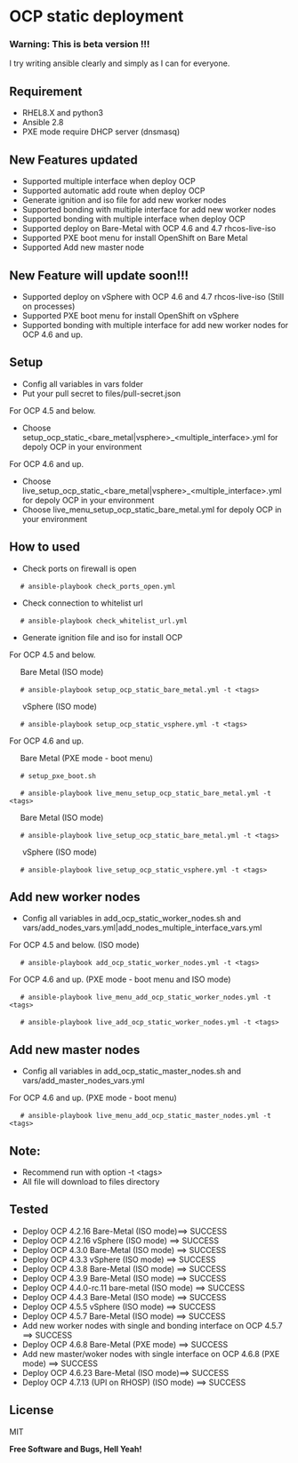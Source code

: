 # OCP static deployment
### Warning: This is beta version !!!  
I try writing ansible clearly and simply as I can for everyone.

## Requirement
- RHEL8.X and python3
- Ansible 2.8
- PXE mode require DHCP server (dnsmasq)

## New Features updated
- Supported multiple interface when deploy OCP
- Supported automatic add route when deploy OCP
- Generate ignition and iso file for add new worker nodes
- Supported bonding with multiple interface for add new worker nodes
- Supported bonding with multiple interface when deploy OCP
- Supported deploy on Bare-Metal with OCP 4.6 and 4.7 rhcos-live-iso
- Supported PXE boot menu for install OpenShift on Bare Metal
- Supported Add new master node 

## New Feature will update soon!!!
- Supported deploy on vSphere with OCP 4.6 and 4.7 rhcos-live-iso (Still on processes)
- Supported PXE boot menu for install OpenShift on vSphere
- Supported bonding with multiple interface for add new worker nodes for OCP 4.6 and up.

## Setup
- Config all variables in vars folder
- Put your pull secret to files/pull-secret.json

For OCP 4.5 and below.
- Choose setup_ocp_static_<bare_metal|vsphere>\_<multiple_interface>.yml for depoly OCP in your environment
<!--- - Change template for bare-metal or VMware in setup_ocp_static.yml at task "Create install-config.yaml file" -->

For OCP 4.6 and up.
- Choose live_setup_ocp_static_<bare_metal|vsphere>\_<multiple_interface>.yml for depoly OCP in your environment
- Choose live_menu_setup_ocp_static_bare_metal.yml for depoly OCP in your environment

## How to used
- Check ports on firewall is open

&nbsp;&nbsp;&nbsp;&nbsp;&nbsp;```# ansible-playbook check_ports_open.yml```

- Check connection to whitelist url

&nbsp;&nbsp;&nbsp;&nbsp;&nbsp;```# ansible-playbook check_whitelist_url.yml```

- Generate ignition file and iso for install OCP

For OCP 4.5 and below.<br/>

&nbsp;&nbsp;&nbsp;&nbsp;&nbsp;Bare Metal (ISO mode)<br/>

&nbsp;&nbsp;&nbsp;&nbsp;&nbsp;```# ansible-playbook setup_ocp_static_bare_metal.yml -t <tags>```

&nbsp;&nbsp;&nbsp;&nbsp;&nbsp; vSphere (ISO mode)<br/>

&nbsp;&nbsp;&nbsp;&nbsp;&nbsp;```# ansible-playbook setup_ocp_static_vsphere.yml -t <tags>```

For OCP 4.6 and up.<br/>

&nbsp;&nbsp;&nbsp;&nbsp;&nbsp;Bare Metal (PXE mode - boot menu)<br/>

&nbsp;&nbsp;&nbsp;&nbsp;&nbsp;```# setup_pxe_boot.sh```

&nbsp;&nbsp;&nbsp;&nbsp;&nbsp;```# ansible-playbook live_menu_setup_ocp_static_bare_metal.yml -t <tags>```

&nbsp;&nbsp;&nbsp;&nbsp;&nbsp;Bare Metal (ISO mode)<br/>

&nbsp;&nbsp;&nbsp;&nbsp;&nbsp;```# ansible-playbook live_setup_ocp_static_bare_metal.yml -t <tags>```

&nbsp;&nbsp;&nbsp;&nbsp;&nbsp; vSphere (ISO mode)<br/>

&nbsp;&nbsp;&nbsp;&nbsp;&nbsp;```# ansible-playbook live_setup_ocp_static_vsphere.yml -t <tags>```

## Add new worker nodes
- Config all variables in add_ocp_static_worker_nodes.sh and vars/add_nodes_vars.yml|add_nodes_multiple_interface_vars.yml

For OCP 4.5 and below. (ISO mode)<br/>

&nbsp;&nbsp;&nbsp;&nbsp;&nbsp;```# ansible-playbook add_ocp_static_worker_nodes.yml -t <tags>```

For OCP 4.6 and up. (PXE mode - boot menu and ISO mode)<br/>

&nbsp;&nbsp;&nbsp;&nbsp;&nbsp;```# ansible-playbook live_menu_add_ocp_static_worker_nodes.yml -t <tags>```

&nbsp;&nbsp;&nbsp;&nbsp;&nbsp;```# ansible-playbook live_add_ocp_static_worker_nodes.yml -t <tags>```

## Add new master nodes
- Config all variables in add_ocp_static_master_nodes.sh and vars/add_master_nodes_vars.yml

For OCP 4.6 and up. (PXE mode - boot menu)<br/>

&nbsp;&nbsp;&nbsp;&nbsp;&nbsp;```# ansible-playbook live_menu_add_ocp_static_master_nodes.yml -t <tags>```


## Note: 
- Recommend run with option -t \<tags\>
- All file will download to files directory

## Tested
- Deploy OCP 4.2.16 Bare-Metal (ISO mode)==> SUCCESS
- Deploy OCP 4.2.16 vSphere (ISO mode)   ==> SUCCESS
- Deploy OCP 4.3.0 Bare-Metal (ISO mode) ==> SUCCESS
- Deploy OCP 4.3.3 vSphere (ISO mode)    ==> SUCCESS
- Deploy OCP 4.3.8 Bare-Metal (ISO mode) ==> SUCCESS
- Deploy OCP 4.3.9 Bare-Metal (ISO mode) ==> SUCCESS
- Deploy OCP 4.4.0-rc.11 bare-metal (ISO mode) ==> SUCCESS
- Deploy OCP 4.4.3 Bare-Metal (ISO mode) ==> SUCCESS
- Deploy OCP 4.5.5 vSphere (ISO mode)    ==> SUCCESS
- Deploy OCP 4.5.7 Bare-Metal (ISO mode) ==> SUCCESS
- Add new worker nodes with single and bonding interface on OCP 4.5.7 ==> SUCCESS
- Deploy OCP 4.6.8 Bare-Metal (PXE mode) ==> SUCCESS
- Add new master/woker nodes with single interface on OCP 4.6.8 (PXE mode) ==> SUCCESS
- Deploy OCP 4.6.23 Bare-Metal (ISO mode)==> SUCCESS
- Deploy OCP 4.7.13 (UPI on RHOSP) (ISO mode) ==> SUCCESS

License
----

MIT

**Free Software and Bugs, Hell Yeah!**


